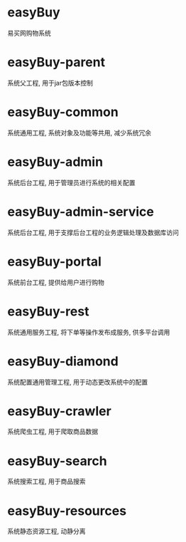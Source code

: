 # easyBuy
易买网购物系统
# easyBuy-parent
系统父工程, 用于jar包版本控制
# easyBuy-common
系统通用工程, 系统对象及功能等共用, 减少系统冗余
# easyBuy-admin
系统后台工程, 用于管理员进行系统的相关配置
# easyBuy-admin-service
系统后台工程, 用于支撑后台工程的业务逻辑处理及数据库访问
# easyBuy-portal
系统前台工程, 提供给用户进行购物
# easyBuy-rest
系统通用服务工程, 将下单等操作发布成服务, 供多平台调用
# easyBuy-diamond
系统配置通用管理工程, 用于动态更改系统中的配置
# easyBuy-crawler
系统爬虫工程, 用于爬取商品数据
# easyBuy-search
系统搜索工程, 用于商品搜索
# easyBuy-resources
系统静态资源工程, 动静分离